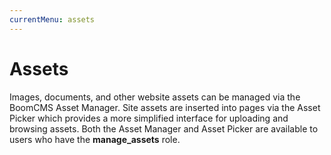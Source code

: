 ```yaml
---
currentMenu: assets
---
```


# Assets

Images, documents, and other website assets can be managed via the BoomCMS Asset Manager.
Site assets are inserted into pages via the Asset Picker which provides a more simplified interface for uploading and browsing assets.
Both the Asset Manager and Asset Picker are available to users who have the **manage_assets** role.
